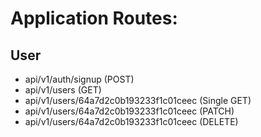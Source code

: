 # Application Routes:
## User
* api/v1/auth/signup (POST)
* api/v1/users (GET)
* api/v1/users/64a7d2c0b193233f1c01ceec (Single GET)
* api/v1/users/64a7d2c0b193233f1c01ceec (PATCH)
* api/v1/users/64a7d2c0b193233f1c01ceec (DELETE)
